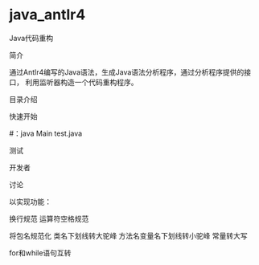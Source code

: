 ﻿# java_antlr4

Java代码重构

简介

通过Antlr4编写的Java语法，生成Java语法分析程序，通过分析程序提供的接口，
利用监听器构造一个代码重构程序。


目录介绍





快速开始

#：java Main test.java


测试



开发者

讨论

以实现功能：

换行规范
运算符空格规范

将包名规范化
类名下划线转大驼峰
方法名变量名下划线转小驼峰
常量转大写

for和while语句互转


